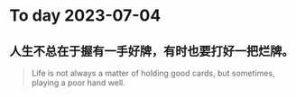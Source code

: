 
# To day 2023-07-04


## 人生不总在于握有一手好牌，有时也要打好一把烂牌。
> Life is not always a matter of holding good cards, but sometimes, playing a poor hand well.

    